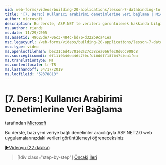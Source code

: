 ```yaml
---
uid: web-forms/videos/building-20-applications/lesson-7-databinding-to-user-interface-controls
title: '[7. Ders:] Kullanıcı arabirimi denetimlerine veri bağlama | Microsoft Docs'
author: microsoft
description: Bu derste, ASP.NET'te verileri görüntülemek hakkında bilgi edineceksiniz&#160;2.0 web uygulamaları aracılığıyla bazı yeni veri bağlama denetimleri.
ms.author: riande
ms.date: 11/29/2005
ms.assetid: 49625de7-06c3-484c-bd76-d322b9ca41ea
msc.legacyurl: /web-forms/videos/building-20-applications/lesson-7-databinding-to-user-interface-controls
msc.type: video
ms.openlocfilehash: bec31c6d45701e2a27c38cea066fec0d0dc908c8
ms.sourcegitcommit: 0f1119340e4464720cfd16d0ff15764746ea1fea
ms.translationtype: MT
ms.contentlocale: tr-TR
ms.lasthandoff: 04/17/2019
ms.locfileid: "59378813"
---
```

# <a name="lesson-7-databinding-to-user-interface-controls"></a>[7. Ders:] Kullanıcı Arabirimi Denetimlerine Veri Bağlama

tarafından [Microsoft](https://github.com/microsoft)

Bu derste, bazı yeni veriye bağlı denetimler aracılığıyla ASP.NET2.0 web uygulamalarınızdaki verileri görüntülemeyi öğreneceksiniz.

[&#9654;Videoyu (22 dakika)](https://channel9.msdn.com/Blogs/ASP-NET-Site-Videos/lesson-7-databinding-to-user-interface-controls)

> [!div class="step-by-step"]
> [Önceki](lesson-6-working-with-stylesheets-and-master-pages.md)
> [İleri](lesson-8-working-with-the-gridview-and-formview.md)
